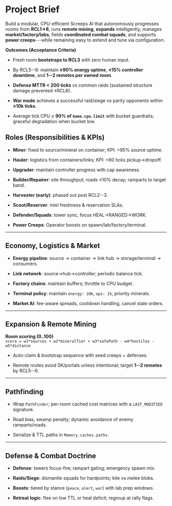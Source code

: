 # Project Brief

Build a modular, CPU-efficient Screeps AI that autonomously progresses rooms from **RCL1→8**, runs **remote mining**, **expands** intelligently, manages **market/factory/labs**, fields **coordinated combat squads**, and supports **power creeps**---while remaining easy to extend and tune via configuration.

**Outcomes (Acceptance Criteria)**

-   Fresh room **bootstraps to RCL3** with zero human input.

-   By RCL5--6: maintain **≥90% energy uptime**, **≤15% controller downtime**, and **1--2 remotes per owned room**.

-   **Defense MTTR < 200 ticks** vs common raids (sustained structure damage prevented ≤RCL6).

-   **War mode** achieves a successful raid/siege vs parity opponents within **≤10k ticks**.

-   Average tick CPU ≤ **90% of `Game.cpu.limit`** with bucket guardrails; graceful degradation when bucket low.

Roles (Responsibilities & KPIs)
-------------------------------

-   **Miner**: fixed to source/mineral on container; KPI: >95% source uptime.

-   **Hauler**: logistics from containers/links; KPI: <60 ticks pickup→dropoff.

-   **Upgrader**: maintain controller progress with cap awareness.

-   **Builder/Repairer**: site throughput; roads ≤10% decay; ramparts to target band.

-   **Harvester (early)**: phased out post RCL2--3.

-   **Scout/Reserver**: intel freshness & reservation SLAs.

-   **Defender/Squads**: tower sync, focus HEAL→RANGED→WORK.

-   **Power Creeps**: Operator boosts on spawn/lab/factory/terminal.

* * * * *

Economy, Logistics & Market
---------------------------

-   **Energy pipeline**: source → container → link hub → storage/terminal → consumers.

-   **Link network**: source→hub→controller; periodic balance tick.

-   **Factory chains**: maintain buffers; throttle to CPU budget.

-   **Terminal policy**: maintain `energy: 20k`, `ops: 2k`, priority minerals.

-   **Market AI**: fee-aware spreads, cooldown handling, cancel stale orders.

* * * * *

Expansion & Remote Mining
-------------------------

**Room scoring (0..100)**\
`score = w1*sources + w2*mineralTier + w3*safePath - w4*hostiles - w5*distance`

-   Auto-claim & bootstrap sequence with seed creeps + defenses.

-   Remote routes avoid SK/portals unless intentional; target **1--2 remotes** by RCL5--6.

* * * * *

Pathfinding
-----------

-   Wrap `PathFinder`; per-room cached cost matrices with a `LAST_MODIFIED` signature.

-   Road bias, swamp penalty; dynamic avoidance of enemy ramparts/roads.

-   Serialize & TTL paths in `Memory.caches.paths`.

* * * * *

Defense & Combat Doctrine
-------------------------

-   **Defense**: towers focus-fire; rampart gating; emergency spawn mix.

-   **Raids/Siege**: dismantle squads for hardpoints; kite vs melee blobs.

-   **Boosts**: tiered by stance (`peace`, `alert`, `war`) with lab prep windows.

-   **Retreat logic**: flee on low TTL or heal deficit; regroup at rally flags.
